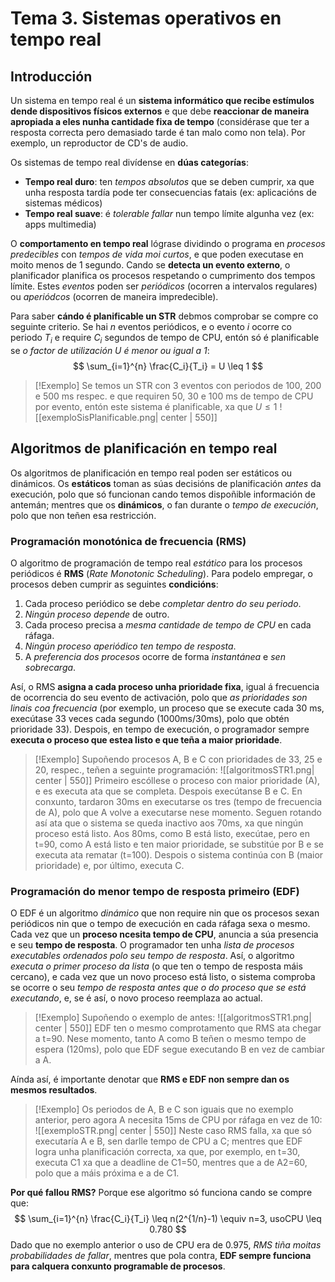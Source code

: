 # Tema 3. Sistemas operativos en tempo real
## Introducción
Un sistema en tempo real é un **sistema informático que recibe estímulos dende dispositivos físicos externos** e que debe **reaccionar de maneira apropiada a eles nunha cantidade fixa de tempo** (considérase que ter a resposta correcta pero demasiado tarde é tan malo como non tela).
Por exemplo, un reproductor de CD's de audio.

Os sistemas de tempo real divídense en **dúas categorías**:
+ **Tempo real duro**: ten _tempos absolutos_ que se deben cumprir, xa que unha resposta tardía pode ter consecuencias fatais (ex: aplicacións de sistemas médicos)
+ **Tempo real suave**: é _tolerable fallar_ nun tempo límite algunha vez (ex: apps multimedia)

O **comportamento en tempo real** lógrase dividindo o programa en _procesos predecibles_ con _tempos de vida moi curtos_, e que poden executase en moito menos de 1 segundo. Cando se **detecta un evento externo**, o planificador planifica os procesos respetando o cumprimento dos tempos límite. Estes _eventos_ poden ser _periódicos_ (ocorren a intervalos regulares) ou _aperiódcos_ (ocorren de maneira impredecible).

Para saber **cándo é planificable un STR** debmos comprobar se compre co seguinte criterio.
Se hai $n$ eventos periódicos, e o evento $i$ ocorre co periodo $T_i$ e require $C_i$ segundos de tempo de CPU, entón só é planificable se _o factor de utilización $U$ é menor ou igual a 1_:
$$
\sum_{i=1}^{n} \frac{C_i}{T_i} = U \leq 1
$$
> [!Exemplo]
> Se temos un STR con 3 eventos con periodos de 100, 200 e 500 ms respec. e que requiren 50, 30 e 100 ms de tempo de CPU por evento, entón este sistema é planificable, xa que $U \leq 1$
> ![[exemploSisPlanificable.png| center | 550]]

<div style="page-break-after: always;"></div>

## Algoritmos de planificación en tempo real
Os algoritmos de planificación en tempo real poden ser estáticos ou dinámicos. Os **estáticos** toman as súas decisións de planificación _antes_ da execución, polo que só funcionan cando temos dispoñible información de antemán; mentres que os **dinámicos**, o fan durante o _tempo de execución_, polo que non teñen esa restricción.
### Programación monotónica de frecuencia (RMS)
O algoritmo de programación de tempo real _estático_ para los procesos periódicos é **RMS** (_Rate Monotonic Scheduling_). Para podelo empregar, o procesos deben cumprir as seguintes **condicións**:
1. Cada proceso periódico se debe _completar dentro do seu periodo_.
2. _Ningún proceso depende_ de outro.
3. Cada proceso precisa a _mesma cantidade de tempo de CPU_ en cada ráfaga.
4. _Ningún proceso aperiódico ten tempo de resposta_.
5. A _preferencia dos procesos_ ocorre de forma _instantánea_ e _sen sobrecarga_.

Así, o RMS **asigna a cada proceso unha prioridade fixa**, igual á frecuencia de ocorrencia do seu evento de activación, polo que _as prioridades son linais coa frecuencia_ (por exemplo, un proceso que se execute cada 30 ms, execútase 33 veces cada segundo (1000ms/30ms), polo que obtén prioridade 33). Despois, en tempo de execución, o programador sempre **executa o proceso que estea listo e que teña a maior prioridade**.

> [!Exemplo]
> Supoñendo procesos A, B e C con prioridades de 33, 25 e 20, respec., teñen a seguinte programación:
> ![[algoritmosSTR1.png| center | 550]]
> Primeiro escóllese o proceso con maior prioridade (A), e es executa ata que se completa. Despois execútanse B e C. En conxunto, tardaron 30ms en executarse os tres (tempo de frecuencia de A), polo que A volve a executarse nese momento. Seguen rotando así ata que o sistema se queda inactivo aos 70ms, xa que ningún proceso está listo. Aos 80ms, como B está listo, execútae, pero en t=90, como A está listo e ten maior prioridade, se substitúe por B e se executa ata rematar (t=100). Despois o sistema continúa con B (maior prioridade) e, por último, executa C.

### Programación do menor tempo de resposta primeiro (EDF)
O EDF é un algoritmo _dinámico_ que non require nin que os procesos sexan periódicos nin que o tempo de execución en cada ráfaga sexa o mesmo. 
Cada vez que un **proceso ncesita tempo de CPU**, anuncia a súa presencia e seu **tempo de resposta**. O programador ten unha _lista de procesos executables ordenados polo seu tempo de resposta_. Así, o algoritmo _executa o primer proceso da lista_ (o que ten o tempo de resposta máis cercano), e cada vez que un novo proceso está listo, o sistema comproba se ocorre o seu _tempo de resposta antes que o do proceso que se está executando_, e, se é así, o novo proceso reemplaza ao actual.
> [!Exemplo]
> Supoñendo o exemplo de antes:
> ![[algoritmosSTR1.png| center | 550]]
> EDF ten o mesmo comprotamento que RMS ata chegar a t=90. Nese momento, tanto A como B teñen o mesmo tempo de espera (120ms), polo que EDF segue executando B en vez de cambiar a A.

<div style="page-break-after: always;"></div>

Aínda así, é importante denotar que **RMS e EDF non sempre dan os mesmos resultados**.
> [!Exemplo]
> Os periodos de A, B e C son iguais que no exemplo anterior, pero agora A necesita 15ms de CPU por ráfaga en vez de 10:
> ![[exemploSTR.png| center | 550]]
> Neste caso RMS falla, xa que só executaría A e B, sen darlle tempo de CPU a C; mentres que EDF logra unha planificación correcta, xa que, por exemplo, en t=30, executa C1 xa que a deadline de C1=50, mentres que a de A2=60, polo que a máis próxima e a de C1.

**Por qué fallou RMS?** Porque ese algoritmo só funciona cando se compre que:
$$
\sum_{i=1}^{n} \frac{C_i}{T_i} \leq n(2^{1/n}-1) \equiv n=3,   usoCPU \leq 0.780
$$
Dado que no exemplo anterior o uso de CPU era de 0.975, _RMS tiña moitas probabilidades de fallar_, mentres que pola contra, **EDF sempre funciona para calquera conxunto programable de procesos**.


